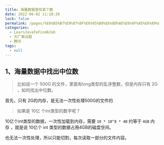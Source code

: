 ```yaml
---
title: 海量数据查找某个数
date: 2022-06-02 11:18:20
lock: false
permalink: /pages/%E6%B5%B7%E9%87%8F%E6%95%B0%E6%8D%AE%E6%9F%A5%E6%89%BE%E6%9F%90%E4%B8%AA%E6%95%B0
categories: 
  - LearnJavaToFindAJob
  - 大厂面试题
  - 腾讯
tags: 
  - null
---
```

## 1、海量数据中找出中位数

> 比如说一个 500G 的文件，里面有long类型的乱序整数，但是内存只有 2G ，如何找出中位数。

首先，只有 2G的内存，是无法一次性处理500G的文件的

> 如果是 10亿 个int类型的数字呢？

10亿个int类型的数据，一次性加载到内存，需要  `10 * 10^8 * 4B`   约等于 `4GB` 内存 ，就是说 10亿个 int 类型的数据占用4GB的磁盘空间。

也无法一次性处理，所以只能切割，每次读取一部分的文件内容。











